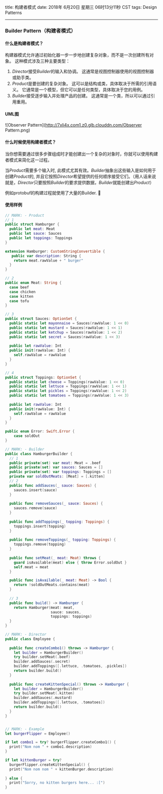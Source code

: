 title: 构建者模式
date: 2018年 6月20日 星期三 06时13分11秒 CST
tags: Design Patterns

---


### Builder Pattern（构建者模式）

#### 什么是构建者模式？
构建器模式允许通过初始化器一步一步地创建复杂对象，而不是一次创建所有对象。 这种模式涉及三种主要类型：

1. *Director*接受*Builder*的输入和协调。 这通常是视图控制器使用的视图控制器或助手类。
2. *Product*是要创建的复杂对象。 这可以是结构或类，具体取决于所需的引用语义。 它通常是一个模型，但它可以是任何类型，具体取决于您的用例。
3. *Builder*接受逐步输入并处理产品的创建。 这通常是一个类，所以可以通过引用重用。
 
#### UML图
![Observer Pattern](http://7xli4x.com1.z0.glb.clouddn.com/Observer Pattern.png)

#### 什么时候使用构建者模式？
当你想需要通过很多步骤组成时才能创建出一个复杂的对象时，你就可以使用构建者模式来简化这一过程。

当*Product*需要多个输入时, 此模式尤其有效。*Builder*抽象出这些输入是如何用于创建*Product*的, 并且它按照*Director*希望提供的任何顺序接受它们。（用人话来说就是，*Director*只要按照*Builder*的要求提供数据，*Builder*就能创建出*Product*）

例如protobuf的构建过程就使用了大量的Builder.


#### 使用样例


```swift
// MARK: - Product
// 1
public struct Hamburger {
  public let meat: Meat
  public let sauce: Sauces
  public let toppings: Toppings
}

extension Hamburger: CustomStringConvertible {
   public var description: String {
    return meat.rawValue + " burger"
  }
}

// 2
public enum Meat: String {
  case beef
  case chicken
  case kitten
  case tofu
}

// 3
public struct Sauces: OptionSet {
  public static let mayonnaise = Sauces(rawValue: 1 << 0)
  public static let mustard = Sauces(rawValue: 1 << 1)
  public static let ketchup = Sauces(rawValue: 1 << 2)
  public static let secret = Sauces(rawValue: 1 << 3)
  
  public let rawValue: Int
  public init(rawValue: Int) {
    self.rawValue = rawValue
  }
}

// 4
public struct Toppings: OptionSet {
  public static let cheese = Toppings(rawValue: 1 << 0)
  public static let lettuce = Toppings(rawValue: 1 << 1)
  public static let pickles = Toppings(rawValue: 1 << 2)
  public static let tomatoes = Toppings(rawValue: 1 << 3)
  
  public let rawValue: Int
  public init(rawValue: Int) {
    self.rawValue = rawValue
  }
}

public enum Error: Swift.Error {
    case soldOut
}

// MARK: - Builder
public class HamburgerBuilder {
  // 1
  public private(set) var meat: Meat = .beef
  public private(set) var sauces: Sauces = []
  public private(set) var toppings: Toppings = []
  private var soldOutMeats: [Meat] = [.kitten]
  // 2
  public func addSauces(_ sauce: Sauces) {
    sauces.insert(sauce)
  }
  
  public func removeSauces(_ sauce: Sauces) {
    sauces.remove(sauce)
  }
    
  public func addToppings(_ topping: Toppings) {
    toppings.insert(topping)
  }
  
  public func removeToppings(_ topping: Toppings) {
    toppings.remove(topping)
  }
  
  public func setMeat(_ meat: Meat) throws {
    guard isAvailable(meat) else { throw Error.soldOut }
    self.meat = meat
  }

  public func isAvailable(_ meat: Meat) -> Bool {
    return !soldOutMeats.contains(meat)
  }
 
  // 3
  public func build() -> Hamburger {
    return Hamburger(meat: meat,
                     sauce: sauces,
                     toppings: toppings)
  }
}

// MARK: - Director
public class Employee {
  
  public func createCombo1() throws -> Hamburger {
    let builder = HamburgerBuilder()
    try builder.setMeat(.beef)
    builder.addSauces(.secret)
    builder.addToppings([.lettuce, .tomatoes, .pickles])
    return builder.build()
  }
  
  public func createKittenSpecial() throws -> Hamburger {
    let builder = HamburgerBuilder()
    try builder.setMeat(.kitten)
    builder.addSauces(.mustard)
    builder.addToppings([.lettuce, .tomatoes])
    return builder.build()
  }
}


// MARK: - Example
let burgerFlipper = Employee()

if let combo1 = try? burgerFlipper.createCombo1() {
  print("Nom nom " + combo1.description)
}

if let kittenBurger = try?
  burgerFlipper.createKittenSpecial() {
  print("Nom nom nom " + kittenBurger.description)
  
} else {
  print("Sorry, no kitten burgers here... :[")
}

```

